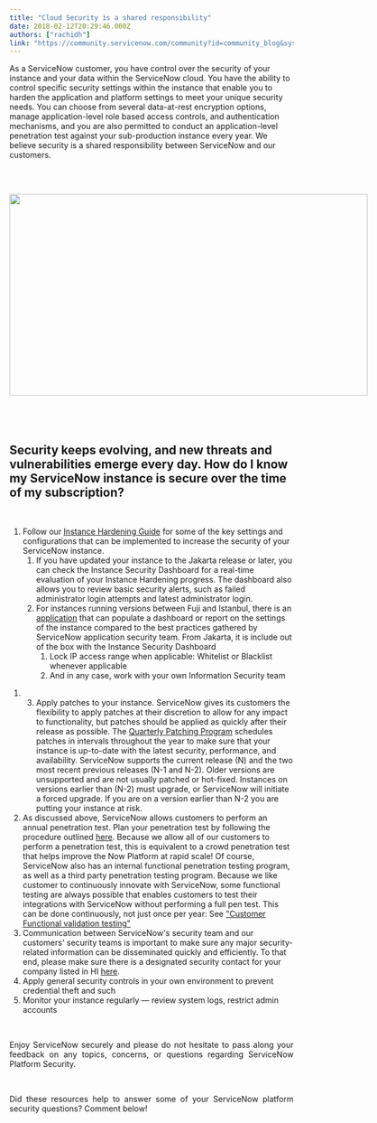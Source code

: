 ```yaml
---
title: "Cloud Security is a shared responsibility"
date: 2018-02-12T20:29:46.000Z
authors: ["rachidh"]
link: "https://community.servicenow.com/community?id=community_blog&sys_id=025da629dbd0dbc01dcaf3231f961931"
---
```

<p>As a ServiceNow customer, you have control over the security of your instance and your data within the ServiceNow cloud. You have the ability to control specific security settings within the instance that enable you to harden the application and platform settings to meet your unique security needs. You can choose from several data-at-rest encryption options, manage application-level role based access controls, and authentication mechanisms, and you are also permitted to conduct an application-level penetration test against your sub-production instance every year. We believe security is a shared responsibility between ServiceNow and our customers.</p>
<p> </p>
<h2><em> <img class="image-1 jive-image" style="max-width: 1200px; max-height: 900px; width: 635px; height: 357.188px;" src="55527c4edb189304b322f4621f9619b8.iix" width="635" height="357" /></em></h2>
<h2> </h2>
<h2>Security keeps evolving, and new threats and vulnerabilities emerge every day. How do I know my ServiceNow instance is secure over the time of my subscription?</h2>
<p> </p>
<ol style="list-style-type: decimal;"><li>Follow our <a title="i.service-now.com/kb_view.do?sysparm_article&#61;KB0550654" href="https://hi.service-now.com/kb_view.do?sysparm_article&#61;KB0550654" rel="nofollow">Instance Hardening Guide</a> for some of the key settings and configurations that can be implemented to increase the security of your ServiceNow instance.
<ol style="list-style-type: decimal;"><li>If you have updated your instance to the Jakarta release or later, you can check the Instance Security Dashboard for a real-time evaluation of your Instance Hardening progress. The dashboard also allows you to review basic security alerts, such as failed administrator login attempts and latest administrator login.</li><li>For instances running versions between Fuji and Istanbul, there is an <a title="hare.servicenow.com/app.do#/detailV2/2b9ca0bf1385e6000de935528144b06c/overview" href="https://share.servicenow.com/app.do#/detailV2/2b9ca0bf1385e6000de935528144b06c/overview" rel="nofollow">application</a> that can populate a dashboard or report on the settings of the instance compared to the best practices gathered by ServiceNow application security team. From Jakarta, it is include out of the box with the Instance Security Dashboard
<ol style="list-style-type: decimal;"><li>Lock IP access range when applicable: Whitelist or Blacklist whenever applicable</li><li>And in any case, work with your own Information Security team</li></ol>
</li></ol>
</li></ol>
<ol style="list-style-type: decimal;" start="1"><li>
<ol style="list-style-type: decimal;" start="3"><li>Apply patches to your instance. ServiceNow gives its customers the flexibility to apply patches at their discretion to allow for any impact to functionality, but patches should be applied as quickly after their release as possible. The <a title="i.service-now.com/kb_view.do?sysparm_article&#61;KB0549676" href="https://hi.service-now.com/kb_view.do?sysparm_article&#61;KB0549676" rel="nofollow">Quarterly Patching Program</a> schedules patches in intervals throughout the year to make sure that your instance is up-to-date with the latest security, performance, and availability. ServiceNow supports the current release (N) and the two most recent previous releases (N-1 and N-2). Older versions are unsupported and are not usually patched or hot-fixed. Instances on versions earlier than (N-2) must upgrade, or ServiceNow will initiate a forced upgrade. If you are on a version earlier than N-2 you are putting your instance at risk.</li></ol>
</li><li>As discussed above, ServiceNow allows customers to perform an annual penetration test. Plan your penetration test by following the procedure outlined <a title="i.service-now.com/kb_view.do?sysparm_article&#61;KB0538598" href="https://hi.service-now.com/kb_view.do?sysparm_article&#61;KB0538598" rel="nofollow">here</a>. Because we allow all of our customers to perform a penetration test, this is equivalent to a crowd penetration test that helps improve the Now Platform at rapid scale! Of course, ServiceNow also has an internal functional penetration testing program, as well as a third party penetration testing program. Because we like customer to continuously innovate with ServiceNow, some functional testing are always possible that enables customers to test their integrations with ServiceNow without performing a full pen test. This can be done continuously, not just once per year: See <a title="i.service-now.com/kb_view.do?sysparm_article&#61;KB0621831" href="https://hi.service-now.com/kb_view.do?sysparm_article&#61;KB0621831" rel="nofollow">&#34;Customer Functional validation testing&#34;</a></li><li>Communication between ServiceNow&#39;s security team and our customers&#39; security teams is important to make sure any major security-related information can be disseminated quickly and efficiently. To that end, please make sure there is a designated security contact for your company listed in HI <a title="i.service-now.com/kb_view.do?sysparm_article&#61;KB0635608#inci" href="https://hi.service-now.com/kb_view.do?sysparm_article&#61;KB0635608#inci" rel="nofollow">here</a>.</li><li>Apply general security controls in your own environment to prevent credential theft and such</li><li>Monitor your instance regularly — review system logs, restrict admin accounts</li></ol>
<p> </p>
<p style="text-align: justify;">Enjoy ServiceNow securely and please do not hesitate to pass along your feedback on any topics, concerns, or questions regarding ServiceNow Platform Security.</p>
<p> </p>
<p style="text-align: justify;">Did these resources help to answer some of your ServiceNow platform security questions? Comment below!</p>